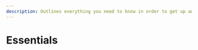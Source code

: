 ```yaml
---
description: Outlines everything you need to know in order to get up and running quickly.
---
```


# Essentials

